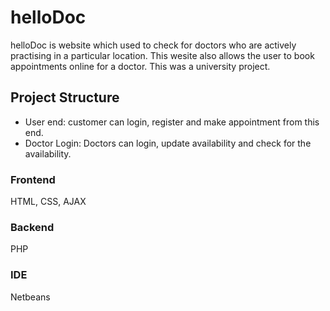 # helloDoc
helloDoc is website which used to check for doctors who are actively practising in a particular location. This wesite also allows the user to book appointments online for a doctor. This was a university project. 

## Project Structure
* User end: customer can login, register and make appointment from this end.
* Doctor Login: Doctors can login, update availability and check for the availability.

### Frontend
HTML, CSS, AJAX
### Backend
PHP
### IDE
Netbeans
